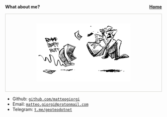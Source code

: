 <nav class="site-nav" style="font-weight:bold">
  What about me?
  <a href="index" style="float:right">Home</a>
</nav>


<p style="text-align:center; border:1px solid #d0d0cc;">
  <img width=60% style="padding:30px;" src="pics/mail.png">
</p>

- Github: [`github.com/matteogiorgi`](https://github.com/matteogiorgi)
- Email: [`matteo.giorgi@protonmail.com`](mailto:matteo.giorgi@protonmail.com)
- Telegram: [`t.me/geoteodotnet`](https://t.me/geoteodotnet)

